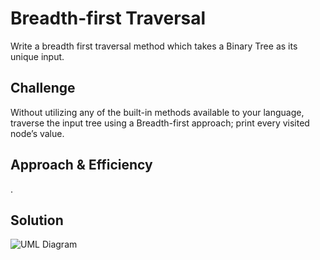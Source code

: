 # Breadth-first Traversal
Write a breadth first traversal method which takes a Binary Tree as its unique input. 

## Challenge
Without utilizing any of the built-in methods available to your language, traverse the input tree using a Breadth-first approach; print every visited node’s value.

## Approach & Efficiency
.

## Solution
![UML Diagram](assets/breadth-first.jpg)